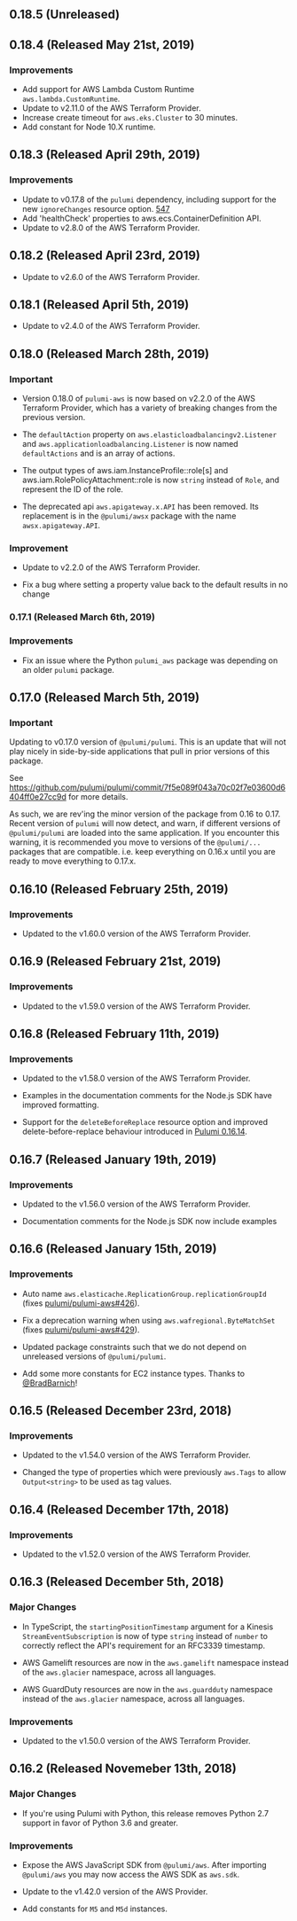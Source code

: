 ## 0.18.5 (Unreleased) 

## 0.18.4 (Released May 21st, 2019)

### Improvements

- Add support for AWS Lambda Custom Runtime `aws.lambda.CustomRuntime`.
- Update to v2.11.0 of the AWS Terraform Provider.
- Increase create timeout for `aws.eks.Cluster` to 30 minutes.
- Add constant for Node 10.X runtime.

## 0.18.3 (Released April 29th, 2019)

### Improvements

- Update to v0.17.8 of the `pulumi` dependency, including support for the new `ignoreChanges`
  resource option. [547](https://github.com/pulumi/pulumi-aws/pull/547)
- Add 'healthCheck' properties to aws.ecs.ContainerDefinition API.
- Update to v2.8.0 of the AWS Terraform Provider.

## 0.18.2 (Released April 23rd, 2019)

- Update to v2.6.0 of the AWS Terraform Provider.

## 0.18.1 (Released April 5th, 2019)

- Update to v2.4.0 of the AWS Terraform Provider.

## 0.18.0 (Released March 28th, 2019)

### Important

- Version 0.18.0 of `pulumi-aws` is now based on v2.2.0 of the AWS Terraform Provider, which has a variety of breaking changes from the previous version.

- The `defaultAction` property on `aws.elasticloadbalancingv2.Listener` and `aws.applicationloadbalancing.Listener` is now named `defaultActions` and is an array of actions.

- The output types of aws.iam.InstanceProfile::role[s] and aws.iam.RolePolicyAttachment::role is now `string` instead of `Role`, and represent the ID of the role.

- The deprecated api `aws.apigateway.x.API` has been removed.  Its replacement is in the `@pulumi/awsx` package with the name `awsx.apigateway.API`.

### Improvement

- Update to v2.2.0 of the AWS Terraform Provider.

- Fix a bug where setting a property value back to the default results in no change

### 0.17.1 (Released March 6th, 2019)

### Improvements

- Fix an issue where the Python `pulumi_aws` package was depending on an older `pulumi` package.

## 0.17.0 (Released March 5th, 2019)

### Important

Updating to v0.17.0 version of `@pulumi/pulumi`.  This is an update that will not play nicely
in side-by-side applications that pull in prior versions of this package.

See https://github.com/pulumi/pulumi/commit/7f5e089f043a70c02f7e03600d6404ff0e27cc9d for more details.

As such, we are rev'ing the minor version of the package from 0.16 to 0.17.  Recent version of `pulumi` will now detect, and warn, if different versions of `@pulumi/pulumi` are loaded into the same application.  If you encounter this warning, it is recommended you move to versions of the `@pulumi/...` packages that are compatible.  i.e. keep everything on 0.16.x until you are ready to move everything to 0.17.x.

## 0.16.10 (Released February 25th, 2019)

### Improvements

- Updated to the v1.60.0 version of the AWS Terraform Provider.

## 0.16.9 (Released February 21st, 2019)

### Improvements

- Updated to the v1.59.0 version of the AWS Terraform Provider.

## 0.16.8 (Released February 11th, 2019)

### Improvements

- Updated to the v1.58.0 version of the AWS Terraform Provider.

- Examples in the documentation comments for the Node.js SDK have improved formatting.

- Support for the `deleteBeforeReplace` resource option and improved
  delete-before-replace behaviour introduced in [Pulumi
  0.16.14](https://github.com/pulumi/pulumi/blob/master/CHANGELOG.md#01614-released-january-31st-2019).

## 0.16.7 (Released January 19th, 2019)

### Improvements

- Updated to the v1.56.0 version of the AWS Terraform Provider.

- Documentation comments for the Node.js SDK now include examples

## 0.16.6 (Released January 15th, 2019)

### Improvements

- Auto name `aws.elasticache.ReplicationGroup.replicationGroupId` (fixes [pulumi/pulumi-aws#426](https://github.com/pulumi/pulumi-aws/issues/426)).

- Fix a deprecation warning when using `aws.wafregional.ByteMatchSet` (fixes [pulumi/pulumi-aws#429](https://github.com/pulumi/pulumi-aws/issues/429)).

- Updated package constraints such that we do not depend on unreleased versions of `@pulumi/pulumi`.

- Add some more constants for EC2 instance types.  Thanks to [@BradBarnich](https://github.com/BradBarnich)!

## 0.16.5 (Released December 23rd, 2018)

### Improvements

- Updated to the v1.54.0 version of the AWS Terraform Provider.

- Changed the type of properties which were previously `aws.Tags` to allow `Output<string>` to be used as tag values.

## 0.16.4 (Released December 17th, 2018)

### Improvements

- Updated to the v1.52.0 version of the AWS Terraform Provider.

## 0.16.3 (Released December 5th, 2018)

### Major Changes

- In TypeScript, the `startingPositionTimestamp` argument for a Kinesis  `StreamEventSubscription` is now of type `string` instead of `number` to correctly reflect the API's requirement for an RFC3339 timestamp.

- AWS Gamelift resources are now in the `aws.gamelift` namespace instead of the `aws.glacier` namespace, across all languages.

- AWS GuardDuty resources are now in the `aws.guardduty` namespace instead of the `aws.glacier` namespace, across all languages.

### Improvements

- Updated to the v1.50.0 version of the AWS Terraform Provider.

## 0.16.2 (Released Novemeber 13th, 2018)

### Major Changes

- If you're using Pulumi with Python, this release removes Python 2.7 support in favor of Python 3.6 and greater.

### Improvements

- Expose the AWS JavaScript SDK from `@pulumi/aws`. After importing `@pulumi/aws` you may now access the AWS SDK as `aws.sdk`.

- Update to the v1.42.0 version of the AWS Provider.

- Add constants for `M5` and `M5d` instances.
